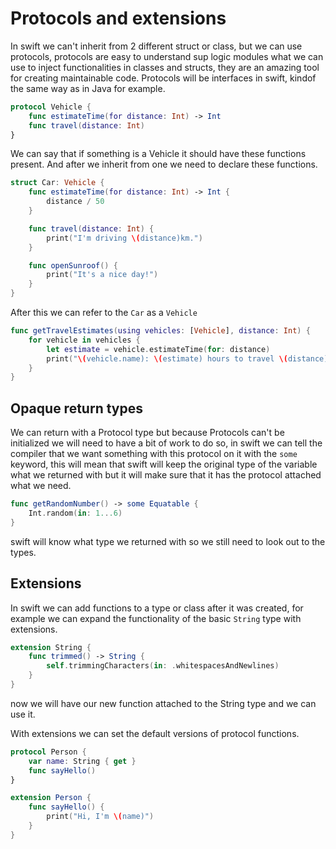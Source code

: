 # Protocols and extensions 
In swift we can't inherit from 2 different 
struct or class, but we can use protocols, 
protocols are easy to understand sup logic modules
what we can use to inject functionalities in classes 
and structs, they are an amazing tool for creating 
maintainable code.
Protocols will be interfaces in swift, kindof the same 
way as in Java for example.
```swift
protocol Vehicle {
    func estimateTime(for distance: Int) -> Int
    func travel(distance: Int)
}
```
We can say that if something is a Vehicle it should have these 
functions present.
And after we inherit from one we need to declare these functions.
```swift 
struct Car: Vehicle {
    func estimateTime(for distance: Int) -> Int {
        distance / 50
    }

    func travel(distance: Int) {
        print("I'm driving \(distance)km.")
    }

    func openSunroof() {
        print("It's a nice day!")
    }
}
```
After this we can refer to the `Car` as a `Vehicle`
```swift
func getTravelEstimates(using vehicles: [Vehicle], distance: Int) {
    for vehicle in vehicles {
        let estimate = vehicle.estimateTime(for: distance)
        print("\(vehicle.name): \(estimate) hours to travel \(distance)km")
    }
}
```

## Opaque return types
We can return with a Protocol type but because 
Protocols can't be initialized we will need to
have a bit of work to do so, in swift
we can tell the compiler that we want something with this 
protocol on it with the `some` keyword, this will mean that 
swift will keep the original type of the variable what we returned with
but it will make sure that it has the protocol attached what we need.
```swift
func getRandomNumber() -> some Equatable {
    Int.random(in: 1...6)
}
```
swift will know what type we returned with so 
we still need to look out to the types.

## Extensions
In swift we can add functions to a type or class 
after it was created, for example we can expand the functionality
of the basic `String` type with extensions.
```swift
extension String {
    func trimmed() -> String {
        self.trimmingCharacters(in: .whitespacesAndNewlines)
    }
}
```
now we will have our new function attached to the String type
and we can use it.

With extensions we can set the default versions 
of protocol functions.
```swift
protocol Person {
    var name: String { get }
    func sayHello()
}

extension Person {
    func sayHello() {
        print("Hi, I'm \(name)")
    }
}
```
